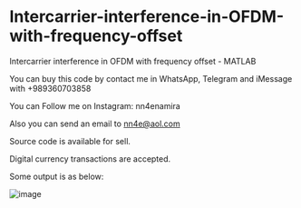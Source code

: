 # Intercarrier-interference-in-OFDM-with-frequency-offset
Intercarrier interference in OFDM with frequency offset - MATLAB 

You can buy this code by contact me in WhatsApp, Telegram and iMessage with +989360703858

You can Follow me on Instagram: nn4enamira

Also you can send an email to nn4e@aol.com

Source code is available for sell.

Digital currency transactions are accepted.

Some output is as below:

![image](https://github.com/user-attachments/assets/9d97dce7-171c-42ae-a21b-a410a5f0eac3)

